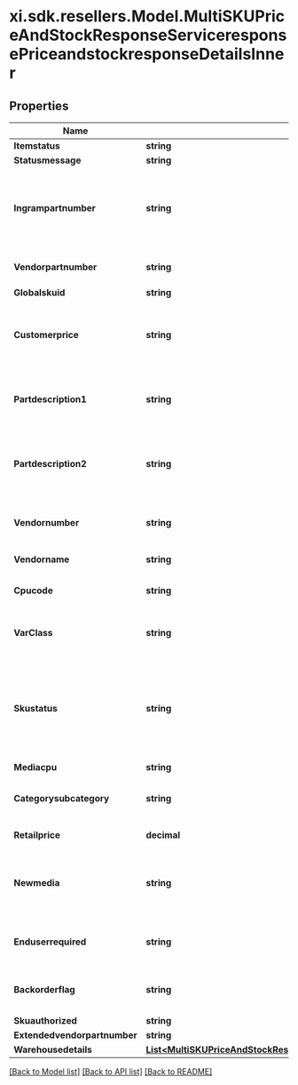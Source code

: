 # xi.sdk.resellers.Model.MultiSKUPriceAndStockResponseServiceresponsePriceandstockresponseDetailsInner

## Properties

Name | Type | Description | Notes
------------ | ------------- | ------------- | -------------
**Itemstatus** | **string** |  | [optional] 
**Statusmessage** | **string** |  | [optional] 
**Ingrampartnumber** | **string** | SKU number for the product for which order needs to be created with Ingram Micro | [optional] 
**Vendorpartnumber** | **string** | Vendor Part number for the product | [optional] 
**Globalskuid** | **string** |  | [optional] 
**Customerprice** | **string** | Customer specific price for the product, excluding taxes | [optional] 
**Partdescription1** | **string** | Description on the part number that is being requested | [optional] 
**Partdescription2** | **string** | Contuiation of description on the part number that is being requested | [optional] 
**Vendornumber** | **string** | Internal four digit code assigned by Ingram | [optional] 
**Vendorname** | **string** | Name of the vendor | [optional] 
**Cpucode** | **string** | Ingram internal code for a product | [optional] 
**VarClass** | **string** | Ingram Micro assigned product classification. | [optional] 
**Skustatus** | **string** | Identifies if the SKU has been discontinued. Rules must be defined on the values to be sent out to partner. | [optional] 
**Mediacpu** | **string** |  | [optional] 
**Categorysubcategory** | **string** | Ingram&#39;s internal categorization of the product | [optional] 
**Retailprice** | **decimal** | MSRP Price 0.00 | 
**Newmedia** | **string** | Internal four-digit code assigned by Ingram to represent the item group | [optional] 
**Enduserrequired** | **string** | Y - End user required N - Not required End user | [optional] 
**Backorderflag** | **string** | Y- Allow Backorder Flag N- Not allowed | [optional] 
**Skuauthorized** | **string** |  | [optional] 
**Extendedvendorpartnumber** | **string** |  | [optional] 
**Warehousedetails** | [**List&lt;MultiSKUPriceAndStockResponseServiceresponsePriceandstockresponseDetailsInnerWarehousedetailsInner&gt;**](MultiSKUPriceAndStockResponseServiceresponsePriceandstockresponseDetailsInnerWarehousedetailsInner.md) |  | [optional] 

[[Back to Model list]](../README.md#documentation-for-models) [[Back to API list]](../README.md#documentation-for-api-endpoints) [[Back to README]](../README.md)

